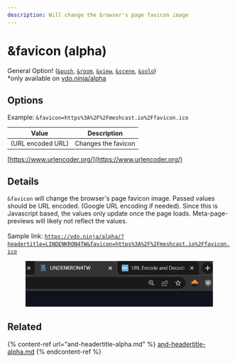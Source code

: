 ```yaml
---
description: Will change the browser's page favicon image
---
```


# \&favicon (alpha)

General Option! ([`&push`](../../source-settings/push.md), [`&room`](../../general-settings/room.md), [`&view`](../view-parameters/view.md), [`&scene`](../view-parameters/scene.md), [`&solo`](../mixer-scene-parameters/and-solo.md))\
\*only available on [vdo.ninja/alpha](https://vdo.ninja/alpha/)

## Options

Example: `&favicon=https%3A%2F%2Fmeshcast.io%2Ffavicon.ico`

| Value             | Description         |
| ----------------- | ------------------- |
| (URL encoded URL) | Changes the favicon |

[https://www.urlencoder.org/](https://www.urlencoder.org/)

## Details

`&favicon` will change the browser's page favicon image. Passed values should be URL encoded. (Google URL encoding if needed). Since this is Javascript based, the values only update once the page loads. Meta-page-previews will likely not reflect the values.\
\
Sample link: [`https://vdo.ninja/alpha/?headertitle=LINDENKRON4TW&favicon=https%3A%2F%2Fmeshcast.io%2Ffavicon.ico`](https://vdo.ninja/alpha/?headertitle=LINDENKRON4TW\&favicon=https%3A%2F%2Fmeshcast.io%2Ffavicon.ico)

<figure><img src="../../.gitbook/assets/image (181).png" alt=""><figcaption></figcaption></figure>

## Related

{% content-ref url="and-headertitle-alpha.md" %}
[and-headertitle-alpha.md](and-headertitle-alpha.md)
{% endcontent-ref %}
